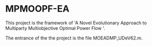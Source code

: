 # MPMOOPF-EA
This project is the framework of 'A Novel Evolutionary Approach to Multiparty Multiobjective Optimal Power Flow '.

The entrance of the the project is the file MOEADMP_UDeV62.m.
